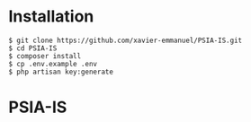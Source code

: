 # Installation

```
$ git clone https://github.com/xavier-emmanuel/PSIA-IS.git
$ cd PSIA-IS
$ composer install
$ cp .env.example .env
$ php artisan key:generate
```
# PSIA-IS
